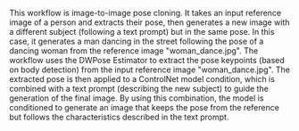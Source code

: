 This workflow is image-to-image pose cloning. It takes an input reference image of a person and extracts their pose, then generates a new image with a different subject (following a text prompt) but in the same pose. In this case, it generates a man dancing in the street following the pose of a dancing woman from the reference image \"woman_dance.jpg\". The workflow uses the DWPose Estimator to extract the pose keypoints (based on body detection) from the input reference image \"woman_dance.jpg\". The extracted pose is then applied to a ControlNet model condition, which is combined with a text prompt (describing the new subject) to guide the generation of the final image. By using this combination, the model is conditioned to generate an image that keeps the pose from the reference but follows the characteristics described in the text prompt.